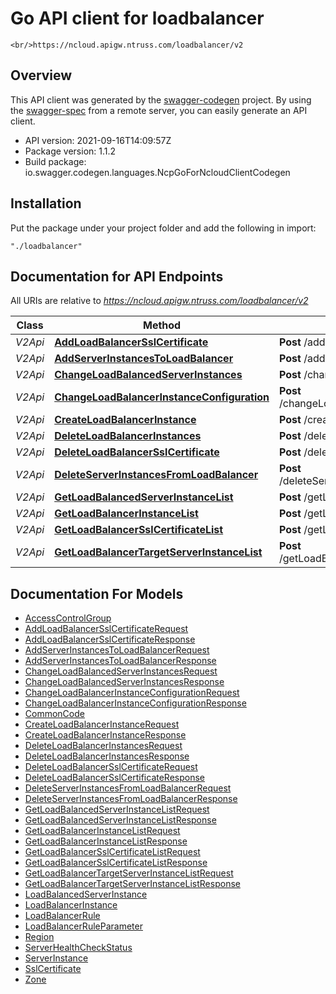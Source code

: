 # Go API client for loadbalancer

    <br/>https://ncloud.apigw.ntruss.com/loadbalancer/v2

## Overview
This API client was generated by the [swagger-codegen](https://github.com/swagger-api/swagger-codegen) project.  By using the [swagger-spec](https://github.com/swagger-api/swagger-spec) from a remote server, you can easily generate an API client.

- API version: 2021-09-16T14:09:57Z
- Package version: 1.1.2
- Build package: io.swagger.codegen.languages.NcpGoForNcloudClientCodegen

## Installation
Put the package under your project folder and add the following in import:
```
"./loadbalancer"
```

## Documentation for API Endpoints

All URIs are relative to *https://ncloud.apigw.ntruss.com/loadbalancer/v2*

Class | Method | HTTP request | Description
------------ | ------------- | ------------- | -------------
*V2Api* | [**AddLoadBalancerSslCertificate**](docs/V2Api.md#addloadbalancersslcertificate) | **Post** /addLoadBalancerSslCertificate | 
*V2Api* | [**AddServerInstancesToLoadBalancer**](docs/V2Api.md#addserverinstancestoloadbalancer) | **Post** /addServerInstancesToLoadBalancer | 
*V2Api* | [**ChangeLoadBalancedServerInstances**](docs/V2Api.md#changeloadbalancedserverinstances) | **Post** /changeLoadBalancedServerInstances | 
*V2Api* | [**ChangeLoadBalancerInstanceConfiguration**](docs/V2Api.md#changeloadbalancerinstanceconfiguration) | **Post** /changeLoadBalancerInstanceConfiguration | 
*V2Api* | [**CreateLoadBalancerInstance**](docs/V2Api.md#createloadbalancerinstance) | **Post** /createLoadBalancerInstance | 
*V2Api* | [**DeleteLoadBalancerInstances**](docs/V2Api.md#deleteloadbalancerinstances) | **Post** /deleteLoadBalancerInstances | 
*V2Api* | [**DeleteLoadBalancerSslCertificate**](docs/V2Api.md#deleteloadbalancersslcertificate) | **Post** /deleteLoadBalancerSslCertificate | 
*V2Api* | [**DeleteServerInstancesFromLoadBalancer**](docs/V2Api.md#deleteserverinstancesfromloadbalancer) | **Post** /deleteServerInstancesFromLoadBalancer | 
*V2Api* | [**GetLoadBalancedServerInstanceList**](docs/V2Api.md#getloadbalancedserverinstancelist) | **Post** /getLoadBalancedServerInstanceList | 
*V2Api* | [**GetLoadBalancerInstanceList**](docs/V2Api.md#getloadbalancerinstancelist) | **Post** /getLoadBalancerInstanceList | 
*V2Api* | [**GetLoadBalancerSslCertificateList**](docs/V2Api.md#getloadbalancersslcertificatelist) | **Post** /getLoadBalancerSslCertificateList | 
*V2Api* | [**GetLoadBalancerTargetServerInstanceList**](docs/V2Api.md#getloadbalancertargetserverinstancelist) | **Post** /getLoadBalancerTargetServerInstanceList | 


## Documentation For Models

 - [AccessControlGroup](docs/AccessControlGroup.md)
 - [AddLoadBalancerSslCertificateRequest](docs/AddLoadBalancerSslCertificateRequest.md)
 - [AddLoadBalancerSslCertificateResponse](docs/AddLoadBalancerSslCertificateResponse.md)
 - [AddServerInstancesToLoadBalancerRequest](docs/AddServerInstancesToLoadBalancerRequest.md)
 - [AddServerInstancesToLoadBalancerResponse](docs/AddServerInstancesToLoadBalancerResponse.md)
 - [ChangeLoadBalancedServerInstancesRequest](docs/ChangeLoadBalancedServerInstancesRequest.md)
 - [ChangeLoadBalancedServerInstancesResponse](docs/ChangeLoadBalancedServerInstancesResponse.md)
 - [ChangeLoadBalancerInstanceConfigurationRequest](docs/ChangeLoadBalancerInstanceConfigurationRequest.md)
 - [ChangeLoadBalancerInstanceConfigurationResponse](docs/ChangeLoadBalancerInstanceConfigurationResponse.md)
 - [CommonCode](docs/CommonCode.md)
 - [CreateLoadBalancerInstanceRequest](docs/CreateLoadBalancerInstanceRequest.md)
 - [CreateLoadBalancerInstanceResponse](docs/CreateLoadBalancerInstanceResponse.md)
 - [DeleteLoadBalancerInstancesRequest](docs/DeleteLoadBalancerInstancesRequest.md)
 - [DeleteLoadBalancerInstancesResponse](docs/DeleteLoadBalancerInstancesResponse.md)
 - [DeleteLoadBalancerSslCertificateRequest](docs/DeleteLoadBalancerSslCertificateRequest.md)
 - [DeleteLoadBalancerSslCertificateResponse](docs/DeleteLoadBalancerSslCertificateResponse.md)
 - [DeleteServerInstancesFromLoadBalancerRequest](docs/DeleteServerInstancesFromLoadBalancerRequest.md)
 - [DeleteServerInstancesFromLoadBalancerResponse](docs/DeleteServerInstancesFromLoadBalancerResponse.md)
 - [GetLoadBalancedServerInstanceListRequest](docs/GetLoadBalancedServerInstanceListRequest.md)
 - [GetLoadBalancedServerInstanceListResponse](docs/GetLoadBalancedServerInstanceListResponse.md)
 - [GetLoadBalancerInstanceListRequest](docs/GetLoadBalancerInstanceListRequest.md)
 - [GetLoadBalancerInstanceListResponse](docs/GetLoadBalancerInstanceListResponse.md)
 - [GetLoadBalancerSslCertificateListRequest](docs/GetLoadBalancerSslCertificateListRequest.md)
 - [GetLoadBalancerSslCertificateListResponse](docs/GetLoadBalancerSslCertificateListResponse.md)
 - [GetLoadBalancerTargetServerInstanceListRequest](docs/GetLoadBalancerTargetServerInstanceListRequest.md)
 - [GetLoadBalancerTargetServerInstanceListResponse](docs/GetLoadBalancerTargetServerInstanceListResponse.md)
 - [LoadBalancedServerInstance](docs/LoadBalancedServerInstance.md)
 - [LoadBalancerInstance](docs/LoadBalancerInstance.md)
 - [LoadBalancerRule](docs/LoadBalancerRule.md)
 - [LoadBalancerRuleParameter](docs/LoadBalancerRuleParameter.md)
 - [Region](docs/Region.md)
 - [ServerHealthCheckStatus](docs/ServerHealthCheckStatus.md)
 - [ServerInstance](docs/ServerInstance.md)
 - [SslCertificate](docs/SslCertificate.md)
 - [Zone](docs/Zone.md)

